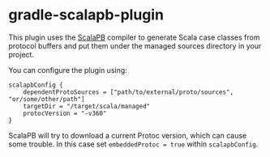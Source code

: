 gradle-scalapb-plugin
==================


This plugin uses the [ScalaPB](http://scalapb.github.io) compiler to generate Scala case classes from protocol buffers
 and put them under the managed sources directory in your project.

You can configure the plugin using: 

```
scalapbConfig {
    dependentProtoSources = ["path/to/external/proto/sources", "or/some/other/path"]
    targetDir = "/target/scala/managed"
    protocVersion = "-v360"
}
```

 
ScalaPB will try to download a current Protoc version, which can cause some trouble. 
In this case set `embeddedProtoc = true` within `scalapbConfig`.